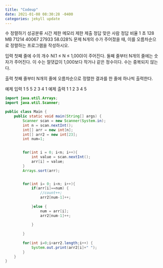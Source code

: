 ```yaml
---
title: "Codeup"
date: 2021-01-08 08:30:28 -0400
categories: jekyll update
---
```

수 정렬하기 성공분류
시간 제한	메모리 제한	제출	정답	맞은 사람	정답 비율
1 초	128 MB	71214	40067	27933	58.028%
문제
N개의 수가 주어졌을 때, 이를 오름차순으로 정렬하는 프로그램을 작성하시오.

입력
첫째 줄에 수의 개수 N(1 ≤ N ≤ 1,000)이 주어진다. 둘째 줄부터 N개의 줄에는 숫자가 주어진다. 이 수는 절댓값이 1,000보다 작거나 같은 정수이다. 수는 중복되지 않는다.

출력
첫째 줄부터 N개의 줄에 오름차순으로 정렬한 결과를 한 줄에 하나씩 출력한다.

예제 입력 1 
5
5
2
3
4
1
예제 출력 1 
1
2
3
4
5
```java
import java.util.Arrays;
import java.util.Scanner;

public class Main {
	public static void main(String[] args) {
		Scanner scan = new Scanner(System.in);
		int n = scan.nextInt();
		int[] arr = new int[n];
		int[] arr2 = new int[23];
		int num=1;

		
		for(int i = 0; i<n; i++){
			int value = scan.nextInt();
			arr[i] = value;
		}
		Arrays.sort(arr);


		for(int i= 0; i<n; i++){
			if(arr[i]==num) {
				//count++;
				arr2[num-1]++;
				
			}else {	
				num = arr[i];
				arr2[num-1]++;
	
			}
		
		}    
		
		for(int i=0;i<arr2.length;i++) {
			System.out.print(arr2[i]+" ");
		}
	}
}


```
